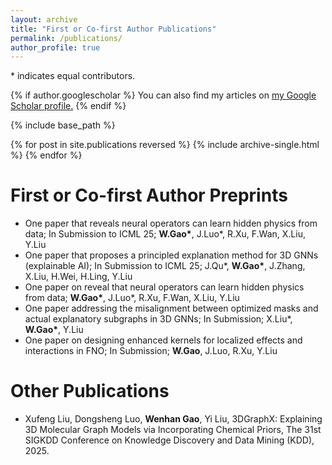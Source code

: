 ```yaml
---
layout: archive
title: "First or Co-first Author Publications"
permalink: /publications/
author_profile: true
---
```

\* indicates equal contributors.

{% if author.googlescholar %}
  You can also find my articles on <u><a href="{{author.googlescholar}}">my Google Scholar profile</a>.</u>
{% endif %}

{% include base_path %}

{% for post in site.publications reversed %}
  {% include archive-single.html %}
{% endfor %}

# First or Co-first Author Preprints
* One paper that reveals neural operators can learn hidden physics from data; In Submission to ICML 25; **W.Gao\***, J.Luo\*, R.Xu, F.Wan, X.Liu, Y.Liu
* One paper that proposes a principled explanation method for 3D GNNs (explainable AI); In Submission to ICML 25; J.Qu\*, **W.Gao\***, J.Zhang, X.Liu, H.Wei, H.Ling, Y.Liu
* One paper on reveal that neural operators can learn hidden physics from data; **W.Gao\***, J.Luo\*, R.Xu, F.Wan, X.Liu, Y.Liu
* One paper addressing the misalignment between optimized masks and actual explanatory subgraphs in 3D GNNs; In Submission; X.Liu\*, **W.Gao\***, Y.Liu
* One paper on designing enhanced kernels for localized effects and interactions in FNO; In Submission; **W.Gao**, J.Luo, R.Xu, Y.Liu

# Other Publications
- Xufeng Liu, Dongsheng Luo, **Wenhan Gao**, Yi Liu, 3DGraphX: Explaining 3D Molecular Graph Models via Incorporating Chemical Priors, The 31st SIGKDD Conference on Knowledge Discovery and Data Mining (KDD), 2025.
